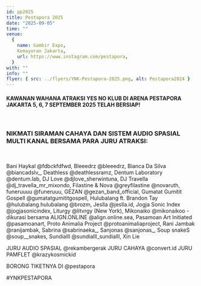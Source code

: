 ```yaml
---
id: pp2025
title: Pestapora 2025
date: "2025-09-05"
time: ""
venue:
  {
    name: Gambir Expo,
    Kemayoran Jakarta,
    url: https://www.instagram.com/pestapora,
  }
with: ""
info: ""
flyer: { src: ../flyers/YNK-Pestapora-2025.png, alt: Pestapora2024 }
---
```


#### KAWANAN WAHANA ATRAKSI YES NO KLUB DI ARENA PESTAPORA JAKARTA 5, 6, 7 SEPTEMBER 2025 TELAH BERSIAP!
<br>

### NIKMATI SIRAMAN CAHAYA DAN SISTEM AUDIO SPASIAL MULTI KANAL BERSAMA PARA JURU ATRAKSI:
<br>

Bani Haykal @fdbckfdfwd,
Bleeedrz @bleeedrz,
Bianca Da Silva @biancadslv_,
Deathless @deathlessramz,
Dentum Laboratory @dentum.lab,
DJ Love @djlove_sherwintuna,
DJ Travella @dj_travella_mr_mixondo,
Filastine & Nova @greyfilastine @novaruth,
funeruuuu @funeruuu,
GEZAN @gezan_band_official,
Gumatat Gumitit Gospell @gumatatgumititgospell,
Hulubalang ft. Brandon Tay @hulubalang.hulubalang @brozm,
Jeslla @jeslla.id,
Jogja Sonic Index @jogjasonicindex,
Liturgy @litvrgy (New York),
Mikonaiko @mikonaikoo - dikurasi bersama ALIGN.ONLINE @align.online.sea,
Pasamoan Art Initiated @pasamoanart,
Proto Animalia Project @protoanimaliaproject,
Rani Jambak @ranijambak,
Sabrina @sabrinaeka_,
Sanjonas @sanjonas_,
Soup snakeS @soup__snakes,
Sundialll @sundialll_sundialll,
Xin Lie

JURU AUDIO SPASIAL @rekambergerak
JURU CAHAYA @convert.id
JURU PAMFLET @krazykosmickid

BORONG TIKETNYA DI @pestapora

#YNKPESTAPORA
